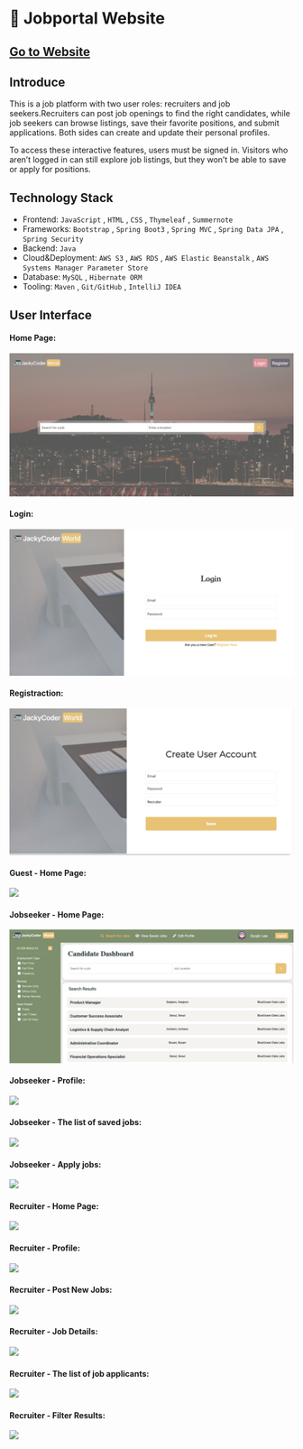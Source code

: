 👔 Jobportal Website
===

[Go to Website](http://jackycoder.us-east-2.elasticbeanstalk.com/)
--

Introduce
---
This is a job platform with two user roles: recruiters and job seekers.Recruiters can post job openings to find the right candidates, while job seekers can browse listings, save their favorite positions, and submit applications. Both sides can create and update their personal profiles.

To access these interactive features, users must be signed in.
Visitors who aren’t logged in can still explore job listings, but they won’t be able to save or apply for positions.


Technology Stack
---
* Frontend: `JavaScript` , `HTML` , `CSS` , `Thymeleaf` , `Summernote`
* Frameworks: `Bootstrap` , `Spring Boot3` , `Spring MVC` , `Spring Data JPA` , `Spring Security`
* Backend: `Java`
* Cloud&Deployment: `AWS S3` , `AWS RDS` , `AWS Elastic Beanstalk` , `AWS Systems Manager Parameter Store`
* Database: `MySQL` , `Hibernate ORM`
* Tooling: `Maven` , `Git/GitHub` , `IntelliJ IDEA`


User Interface
---
    
#### Home Page:
![](photos/homepage.png)

#### Login:
![](photos/login.png)

#### Registraction:
![](photos/register.png)

#### Guest - Home Page:
![](pictures/guest.png)

#### Jobseeker - Home Page:
![](photos/jobseeker-homepage.png)

#### Jobseeker - Profile:
![](pictures/jobseeker-profile.png)

#### Jobseeker - The list of saved jobs:
![](pictures/jobseeker-save-jobs.png)

#### Jobseeker - Apply jobs:
![](pictures/jobseeker-apply.png)

#### Recruiter - Home Page:
![](pictures/recruiter-homepage.png)

#### Recruiter - Profile:
![](pictures/recruiter-profile.png)

#### Recruiter - Post New Jobs:
![](pictures/recruiter-post-new-job.png)

#### Recruiter - Job Details:
![](pictures/recruiter-job-details.png)

#### Recruiter - The list of job applicants:
![](pictures/recruiter-job-applicant-list.png)

#### Recruiter - Filter Results:
![](pictures/recruiter-filter-results.png)

